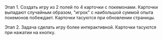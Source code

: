 Этап 1. Создать игру из 2 полей по 4 карточки с покемонами. Карточки выпадают случайным образом, "игрок" с наибольшой суммой опыта покемонов побеждает.
Карточки тасуются при обновлении страницы.

Этап 2. Задача сделать игру более интерактивной. Карточки тасуются при нажатии на кнопку.